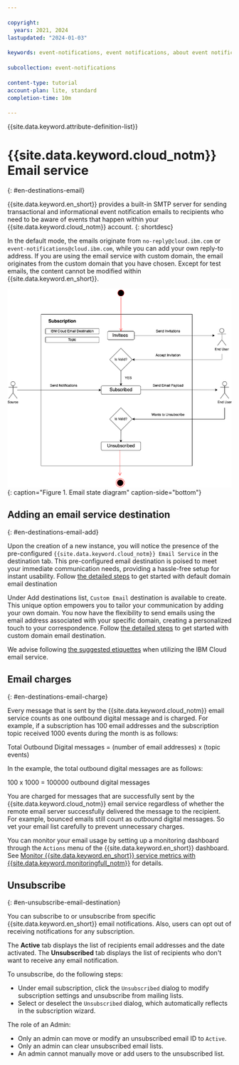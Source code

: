 ```yaml
---

copyright:
  years: 2021, 2024
lastupdated: "2024-01-03"

keywords: event-notifications, event notifications, about event notifications, destinations, email

subcollection: event-notifications

content-type: tutorial
account-plan: lite, standard
completion-time: 10m

---
```


{{site.data.keyword.attribute-definition-list}}

# {{site.data.keyword.cloud_notm}} Email service
{: #en-destinations-email}

{{site.data.keyword.en_short}} provides a built-in SMTP server for sending transactional and informational event notification emails to recipients who need to be aware of events that happen within your {{site.data.keyword.cloud_notm}} account.
{: shortdesc}

In the default mode, the emails originate from `no-reply@cloud.ibm.com` or `event-notifications@cloud.ibm.com`, while you can add your own reply-to address. If you are using the email service with custom domain, the email originates from the custom domain that you have chosen. Except for test emails, the content cannot be modified within {{site.data.keyword.en_short}}.

![Email state-diagram](images/en-email-state-diagram.png "Email state diagram"){: caption="Figure 1. Email state diagram" caption-side="bottom"}

## Adding an email service destination
{: #en-destinations-email-add}

Upon the creation of a new instance, you will notice the presence of the  pre-configured `{{site.data.keyword.cloud_notm}} Email Service` in the destination tab. This pre-configured email destination is poised to meet your immediate communication needs, providing a hassle-free setup for instant usability. Follow [the detailed steps](/docs/event-notifications?topic=event-notifications-en-destinations-default-domain) to get started with default domain email destination

Under Add destinations list, `Custom Email` destination is available to create. This unique option empowers you to tailor your communication by adding your own domain. You now have the flexibility to send emails using the email address associated with your specific domain, creating a personalized touch to your correspondence. Follow [the detailed steps](/docs/event-notifications?topic=event-notifications-en-destinations-custom-domain) to get started with custom domain email destination.

We advise following [the suggested etiquettes](/docs/event-notifications?topic=event-notifications-en-email-bestpractices) when utilizing the IBM Cloud email service.

## Email charges
{: #en-destinations-email-charge}

Every message that is sent by the {{site.data.keyword.cloud_notm}} email service counts as one outbound digital message and is charged. For example, if a subscription has 100 email addresses and the subscription topic received 1000 events during the month is as follows:

Total Outbound Digital messages = (number of email addresses) x (topic events)

In the example, the total outbound digital messages are as follows:

100 x 1000 = 100000 outbound digital messages

You are charged for messages that are successfully sent by the {{site.data.keyword.cloud_notm}} email service regardless of whether the remote email server successfully delivered the message to the recipient. For example, bounced emails still count as outbound digital messages. So vet your email list carefully to prevent unnecessary charges.

You can monitor your email usage by setting up a monitoring dashboard through the `Actions` menu of the {{site.data.keyword.en_short}} dashboard. See [Monitor {{site.data.keyword.en_short}} service metrics with {{site.data.keyword.monitoringfull_notm}}](/docs/event-notifications?topic=event-notifications-en-monitoring#en-monitoring) for details.

## Unsubscribe
{: #en-unsubscribe-email-destination}

You can subscribe to or unsubscribe from specific {{site.data.keyword.en_short}} email notifications. Also, users can opt out of receiving notifications for any subscription.

The **Active** tab displays the list of recipients email addresses and the date activated. The **Unsubscribed** tab displays the list of recipients who don't want to receive any email notification.

To unsubscribe, do the following steps:
- Under email subscription, click the `Unsubscribed` dialog to modify subscription settings and unsubscribe from mailing lists.
- Select or deselect the `Unsubscribed` dialog, which automatically reflects in the subscription wizard.

The role of an Admin:
- Only an admin can move or modify an unsubscribed email ID to `Active`.
- Only an admin can clear unsubscribed email lists.
- An admin cannot manually move or add users to the unsubscribed list.
